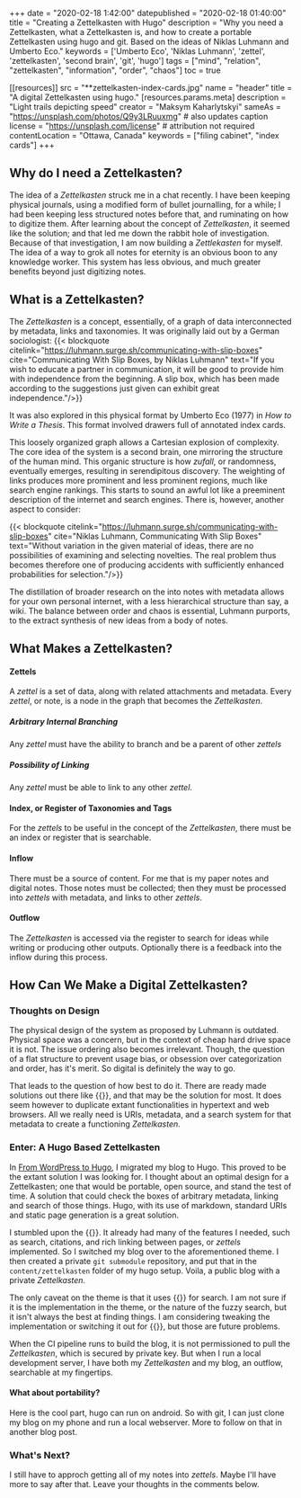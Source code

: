 +++
date = "2020-02-18 1:42:00"
datepublished = "2020-02-18 01:40:00"
title = "Creating a Zettelkasten with Hugo"
description = "Why you need a Zettelkasten, what a Zettelkasten is, and how to create a portable Zettelkasten using hugo and git. Based on the ideas of Niklas Luhmann and Umberto Eco."
keywords = ['Umberto Eco', 'Niklas Luhmann', 'zettel', 'zettelkasten', 'second brain', 'git', 'hugo']
tags = ["mind", "relation", "zettelkasten", "information", "order", "chaos"]
toc = true

[[resources]]
  src = "**zettelkasten-index-cards.jpg"
  name = "header"
  title = "A digital Zettelkasten using hugo."
  [resources.params.meta]
    description = "Light trails depicting speed"
    creator = "Maksym Kaharlytskyi"
    sameAs = "https://unsplash.com/photos/Q9y3LRuuxmg" # also updates caption
    license = "https://unsplash.com/license" # attribution not required
    contentLocation = "Ottawa, Canada"
    keywords = ["filing cabinet", "index cards"]
+++

## Why do I need a Zettelkasten?

The idea of a _Zettelkasten_ struck me in a chat recently. I have been keeping
physical journals, using a modified form of bullet journalling, for a while;
I had been keeping less structured notes before that, and ruminating on
how to digitize them. After learning about the concept of _Zettelkasten_, it
seemed like the solution; and that led me down the rabbit hole of investigation.
Because of that investigation, I am now building a _Zettlekasten_ for myself.
The idea of a way to grok all notes for eternity is an obvious boon to any 
knowledge worker. This system has less obvious, and much greater benefits beyond 
just digitizing notes.

## What is a Zettelkasten?

The _Zettelkasten_ is a concept, essentially, of a graph of data 
interconnected by metadata, links and taxonomies. It was originally
laid out by a German sociologist: {{< blockquote
  citelink="https://luhmann.surge.sh/communicating-with-slip-boxes"
  cite="Communicating With Slip Boxes, by Niklas Luhmann" text="If you wish to educate a partner in communication, it will be good to provide him with independence from the beginning. A slip box, which has been made according to the suggestions just given can exhibit great independence."/>}}

It was also explored in this physical format by Umberto Eco (1977) in 
_How to Write a Thesis_. This format involved drawers full of annotated
index cards.

This loosely organized graph allows a Cartesian explosion of complexity.
The core idea of the system is a second brain, one mirroring the
structure of the human mind. This organic structure is how _zufall_, or
randomness, eventually emerges, resulting in serendipitous discovery.
The weighting of links produces more prominent and less prominent regions,
much like search engine rankings. This starts to sound an awful lot like a
preeminent description of the internet and search engines. There is, however,
 another aspect to consider:

{{< blockquote
  citelink="https://luhmann.surge.sh/communicating-with-slip-boxes" cite="Niklas Luhmann, Communicating With Slip Boxes" text="Without variation in the given material of ideas, there are no possibilities of examining and selecting novelties. The real problem thus becomes therefore one of producing accidents with sufficiently enhanced probabilities for selection."/>}}

The distillation of broader research on the into notes with  metadata allows
for your own personal internet, with a less hierarchical structure than say,
a wiki. The balance between order and chaos is essential, Luhmann purports, 
to the extract synthesis of new ideas from a body of notes.

## What Makes a Zettelkasten?

#### Zettels

A _zettel_ is a set of data, along with related attachments and metadata.
Every _zettel_, or note, is a node in the graph that becomes the _Zettelkasten_.

##### Arbitrary Internal Branching

Any _zettel_ must have the ability to branch and be a parent of other _zettels_

##### Possibility of Linking

Any _zettel_ must be able to link to any other _zettel_.

#### Index, or Register of Taxonomies and Tags

For the _zettels_ to be useful in the concept of the _Zettelkasten_,
there must be an index or register that is searchable.

#### Inflow

There must be a source of content. For me that is my paper notes and digital
notes. Those notes must be collected; then they must be processed into _zettels_
with metadata, and links to other _zettels_.

#### Outflow

The _Zettelkasten_ is accessed via the register to search for ideas while
writing or producing other outputs. Optionally there is a feedback into the
inflow during this process.

## How Can We Make a Digital Zettelkasten?

### Thoughts on Design

The physical design of the system as proposed by Luhmann is outdated. Physical
space was a concern, but in the context of cheap hard drive space it is not.
The issue ordering also becomes irrelevant. Though, the question of a flat 
structure to prevent usage bias, or obsession over categorization and order,
has it's merit. So digital is definitely the way to go.

That leads to the question of how best to do it. There are ready made solutions
out there like {{<external href="https://zettelkasten.de/the-archive/" text="The Archive"/>}},
and that may be the solution for most. It does seem however to duplicate extant
functionalities in hypertext and web browsers. All we really need is URIs,
metadata, and a search system for that metadata to create a functioning
_Zettelkasten_.

### Enter: A Hugo Based Zettelkasten

In [From WordPress to Hugo]('/blog/from-wordpress-to-hugo/'), I migrated my 
blog to Hugo. This proved to be the extant solution I was looking for. 
I thought about an optimal design for a Zettelkasten; one that would 
be portable, open source, and stand the test of time. A solution that 
could check the boxes of arbitrary metadata, linking and search of those 
things. Hugo, with its use of markdown, standard URIs and static page 
generation is a great solution.

I stumbled upon the {{<external href="https://after-dark.habd.as/" 
text="After Dark theme for hugo, by Josh Habdas"/>}}.
It already had many of the features I needed, such as search, citations,
and rich linking between pages, or _zettels_ implemented. So I switched my blog over
to the aforementioned theme. I then created a private `git submodule`
repository, and put that in the `content/zettelkasten` folder of my hugo
setup. Voila, a public blog with a private _Zettelkasten_.

The only caveat on the theme is that it uses {{<external href="https://fusejs.io/" text="Fuse.js"/>}}
for search. I am not sure if it is the implementation in the theme, or the nature
of the fuzzy search, but it isn't always the best at finding things. I am 
considering tweaking the implementation or switching it out for 
{{<external href="https://lunrjs.com/" text="Lunr" />}}, but those are future
problems.

When the CI pipeline runs to build the blog, it is not permissioned to pull
the _Zettelkasten_, which is secured by private key. But when I run a local
development server, I have both my _Zettelkasten_ and my blog, an outflow,
searchable at my fingertips.

#### What about portability?

Here is the cool part, hugo can run on android. So with git, I can just
clone my blog on my phone and run a local webserver. More to follow on that
in another blog post.

### What's Next?

I still have to approch getting all of my notes into _zettels_.
Maybe I'll have more to say after that. Leave your thoughts in the comments below.

